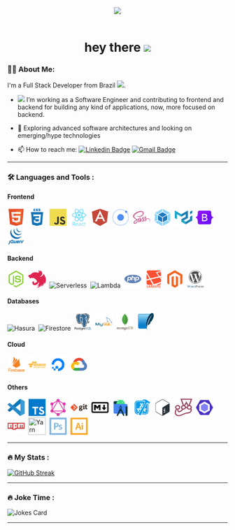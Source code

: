 <div id="header" align="center">
    <img src="https://media.giphy.com/media/lP8xu5t2DLGG045H8F/giphy.gif" width="100"/>
    <div id="badges">
        <img src="https://komarev.com/ghpvc/?username=guilhermehtk&style=flat-square&color=blue" alt=""/>
    </div>
</div>

##
<div align="center">
 <h1>
    hey there
    <img src="https://media.giphy.com/media/H8FP5CniGPbB4zFnRR/giphy.gif" width="40px"/>
  </h1>
</div>

### :man_technologist: About Me:

I'm a Full Stack Developer from Brazil <img src="https://media.giphy.com/media/S3W74K8gy3h1iI1x0L/giphy.gif" width="30">.

- <img src="https://media.giphy.com/media/WUlplcMpOCEmTGBtBW/giphy.gif" width="30"> I’m working as a Software Engineer and contributing to frontend and backend for building any kind of applications, now, more focused on backend.

- :seedling: Exploring advanced software architectures and looking on emerging/hype technologies

- :mailbox: How to reach me: [![Linkedin Badge](https://img.shields.io/badge/WhatsApp-25D366?style=for-the-badge&logo=whatsapp&logoColor=white)](https://wa.me/+5537999618016) [![Gmail Badge](https://img.shields.io/badge/Gmail-D14836?style=for-the-badge&logo=gmail&logoColor=white)](mailto:guilhermehtkhp@gmail.com)

---

### :hammer_and_wrench: Languages and Tools :

#### Frontend

<div>
    <img src="https://github.com/devicons/devicon/blob/master/icons/html5/html5-original.svg" title="HTML5" alt="HTML" width="40" height="40"/>&nbsp;
    <img src="https://github.com/devicons/devicon/blob/master/icons/css3/css3-plain-wordmark.svg"  title="CSS3" alt="CSS" width="40" height="40"/>&nbsp;
    <img src="https://github.com/devicons/devicon/blob/master/icons/javascript/javascript-original.svg" title="JavaScript" alt="JavaScript" width="40" height="40"/>&nbsp;
    <img src="https://github.com/devicons/devicon/blob/master/icons/react/react-original-wordmark.svg" title="React" alt="React" width="40" height="40"/>&nbsp;
    <img src="https://github.com/devicons/devicon/blob/master/icons/angularjs/angularjs-plain.svg" title="Angular" alt="Angular" width="40" height="40"/>&nbsp;
    <img src="https://github.com/devicons/devicon/blob/master/icons/ionic/ionic-original.svg" title="Ionic" alt="Ionic" width="40" height="40"/>&nbsp;
    <img src="https://github.com/devicons/devicon/blob/master/icons/sass/sass-original.svg" title="SASS" alt="SASS" width="40" height="40"/>&nbsp;
    <img src="https://github.com/devicons/devicon/blob/master/icons/webpack/webpack-original.svg" title="Webpack" alt="Webpack" width="40" height="40"/>&nbsp;
    <img src="https://github.com/devicons/devicon/blob/master/icons/materialui/materialui-original.svg" title="Material UI" alt="Material UI" width="40" height="40"/>&nbsp;
    <img src="https://github.com/devicons/devicon/blob/master/icons/bootstrap/bootstrap-original.svg" title="Bootstrap" alt="Bootstrap" width="40" height="40"/>&nbsp;
    <img src="https://github.com/devicons/devicon/blob/master/icons/jquery/jquery-plain-wordmark.svg" title="jQuery" alt="jQuery" width="40" height="40"/>&nbsp;
</div>

#### Backend

<div>
    <img src="https://github.com/devicons/devicon/blob/master/icons/nodejs/nodejs-plain.svg" title="NodeJS" alt="NodeJS" width="40" height="40"/>&nbsp;
    <img src="https://github.com/devicons/devicon/blob/master/icons/nestjs/nestjs-plain.svg" NestJS="NestJS" alt="NestJS" width="40" height="40"/>&nbsp;
    <img src="https://res.cloudinary.com/practicaldev/image/fetch/s--ipV6F4tM--/c_limit%2Cf_auto%2Cfl_progressive%2Cq_auto%2Cw_880/https://raw.githubusercontent.com/serverless/assets/master/Icon/Framework/PNG/Serverless_Framework-icon01.png" title="Serverless"  alt="Serverless" width="40" height="40"/>&nbsp;
    <img src="https://cdn.pixabay.com/photo/2012/04/24/11/31/lambda-39473_960_720.png" title="Lambda"  alt="Lambda" width="40" height="40"/>&nbsp;
    <img src="https://github.com/devicons/devicon/blob/master/icons/php/php-plain.svg" title="PHP"  alt="PHP" width="40" height="40"/>&nbsp;
    <img src="https://github.com/devicons/devicon/blob/master/icons/laravel/laravel-plain-wordmark.svg" title="Laravel"  alt="Laravel" width="40" height="40"/>&nbsp;
    <img src="https://github.com/devicons/devicon/blob/master/icons/magento/magento-original.svg" title="Magento"  alt="Magento" width="40" height="40"/>&nbsp;
    <img src="https://github.com/devicons/devicon/blob/master/icons/wordpress/wordpress-original.svg" title="Wordpress"  alt="Wordpress" width="40" height="40"/>&nbsp;
</div>

#### Databases

<div>
    <img src="https://hasura.io/brand-assets/hasura-icon-primary.png" title="Hasura"  alt="Hasura" width="40" height="40"/>&nbsp;
    <img src="https://static.cdnlogo.com/logos/f/45/firestore.svg" title="Firestore"  alt="Firestore" width="40" height="40"/>&nbsp;
    <img src="https://github.com/devicons/devicon/blob/master/icons/postgresql/postgresql-original-wordmark.svg" title="PostgreSQL"  alt="PostgreSQL" width="40" height="40"/>&nbsp;
    <img src="https://github.com/devicons/devicon/blob/master/icons/mysql/mysql-original-wordmark.svg" title="MySQL"  alt="MySQL" width="40" height="40"/>&nbsp;
    <img src="https://github.com/devicons/devicon/blob/master/icons/mongodb/mongodb-original-wordmark.svg" title="MongoDB"  alt="MongoDB" width="40" height="40"/>&nbsp;
    <img src="https://github.com/devicons/devicon/blob/master/icons/sqlite/sqlite-original.svg" title="SQLite"  alt="SQLite" width="40" height="40"/>&nbsp;
</div>

#### Cloud

<div>
    <img src="https://github.com/devicons/devicon/blob/master/icons/firebase/firebase-plain-wordmark.svg" title="Firebase" alt="Firebase" width="40" height="40"/>&nbsp;
    <img src="https://github.com/devicons/devicon/blob/master/icons/amazonwebservices/amazonwebservices-plain-wordmark.svg" title="AWS" alt="AWS" width="40" height="40"/>&nbsp;
    <img src="https://github.com/devicons/devicon/blob/master/icons/digitalocean/digitalocean-original.svg" title="Digital Ocean" **alt="Digital Ocean" width="40" height="40"/>&nbsp;
    <img src="https://github.com/devicons/devicon/blob/master/icons/googlecloud/googlecloud-original.svg" title="Google Cloud" **alt="Goodle Cloud" width="40" height="40"/>&nbsp;
</div>

#### Others

<div>
    <img src="https://github.com/devicons/devicon/blob/master/icons/vscode/vscode-original.svg" title="VSCode" alt="VSCode" width="40" height="40"/>&nbsp;
    <img src="https://github.com/devicons/devicon/blob/master/icons/typescript/typescript-original.svg" title="Typescript" alt="Typescript" width="40" height="40"/>&nbsp;
    <img src="https://github.com/devicons/devicon/blob/master/icons/graphql/graphql-plain.svg" title="GraphQL" alt="GraphQL" width="40" height="40"/>&nbsp;
    <img src="https://github.com/devicons/devicon/blob/master/icons/git/git-original-wordmark.svg" title="Git" **alt="Git" width="40" height="40"/>&nbsp;
    <img src="https://github.com/devicons/devicon/blob/master/icons/markdown/markdown-original.svg" title="Markdown" **alt="Markdown" width="40" height="40"/>&nbsp;
    <img src="https://github.com/devicons/devicon/blob/master/icons/androidstudio/androidstudio-original.svg" title="Android Studio" **alt="Android Studio" width="40" height="40"/>&nbsp;
    <img src="https://github.com/devicons/devicon/blob/master/icons/xcode/xcode-plain.svg" title="XCode" **alt="XCode" width="40" height="40"/>&nbsp;
    <img src="https://github.com/devicons/devicon/blob/master/icons/bash/bash-original.svg" title="Bash" **alt="Bash" width="40" height="40"/>&nbsp;
    <img src="https://github.com/devicons/devicon/blob/master/icons/jest/jest-plain.svg" title="Jest" **alt="Jest" width="40" height="40"/>&nbsp;
    <img src="https://github.com/devicons/devicon/blob/master/icons/eslint/eslint-original.svg" title="ESLint" **alt="ESLint" width="40" height="40"/>&nbsp;
    <img src="https://github.com/devicons/devicon/blob/master/icons/npm/npm-original-wordmark.svg" title="NPM" **alt="NPM" width="40" height="40"/>&nbsp;
    <img src="https://seeklogo.com/images/Y/yarn-logo-F5E7A65FA2-seeklogo.com.png" title="Yarn" **alt="Yarn" width="40" height="40"/>&nbsp;
    <img src="https://raw.githubusercontent.com/devicons/devicon/1119b9f84c0290e0f0b38982099a2bd027a48bf1/icons/photoshop/photoshop-line.svg" title="Photoshop" **alt="Photoshop" width="40" height="40"/>&nbsp;
    <img src="https://github.com/devicons/devicon/blob/master/icons/illustrator/illustrator-line.svg" title="Illustrator" **alt="Illustrator" width="40" height="40"/>&nbsp;
</div>

---

### :fire: My Stats :

[![GitHub Streak](http://github-readme-streak-stats.herokuapp.com?user=guilhermehtk&theme=dark&background=000000)](https://git.io/streak-stats)

---

### :fire: Joke Time :

![Jokes Card](https://readme-jokes.vercel.app/api?hideBorder&theme=gruvbox)

---

